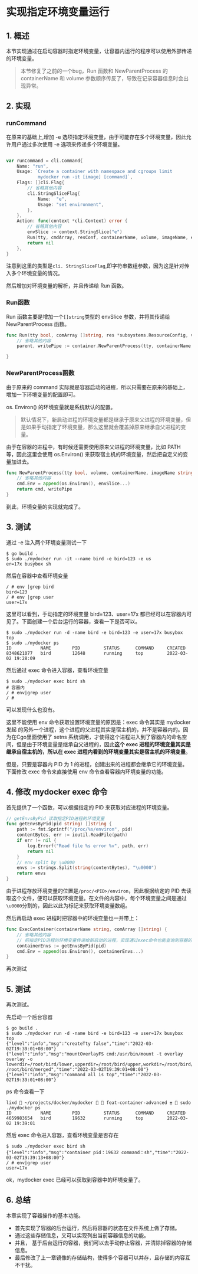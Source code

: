 # 实现指定环境变量运行

## 1. 概述

本节实现通过在启动容器时指定环境变量，让容器内运行的程序可以使用外部传递的环境变量。

> 本节修复了之前的一个bug，Run 函数和  NewParentProcess 的containerName 和 volume 参数顺序传反了，导致在记录容器信息时会出现异常。



## 2. 实现

### runCommand

在原来的基础上,增加 -e 选项指定环境变量，由于可能存在多个环境变量，因此允许用户通过多次使用 -e 选项来传递多个环境变量。

```go

var runCommand = cli.Command{
	Name: "run",
	Usage: `Create a container with namespace and cgroups limit
			mydocker run -it [image] [command]`,
	Flags: []cli.Flag{
        // 省略其他内容
		cli.StringSliceFlag{
			Name:  "e",
			Usage: "set environment",
		},
	},
	Action: func(context *cli.Context) error {
        // 省略其他内容
		envSlice := context.StringSlice("e")
		Run(tty, cmdArray, resConf, containerName, volume, imageName, envSlice)
		return nil
	},
}
```

注意到这里的类型是`cli. StringSliceFlag`,即字符串数组参数，因为这是针对传入多个环境变量的情况。

然后增加对环境变量的解析，并且传递给 Run 函数。



### Run函数

Run 函数主要是增加一个`[]string`类型的 envSlice 参数，并将其传递给 NewParentProcess 函数。

```go
func Run(tty bool, comArray []string, res *subsystems.ResourceConfig, volume, containerName, imageName string, envSlice []string) {
	// 省略其他内容
	parent, writePipe := container.NewParentProcess(tty, containerName, volume, imageName, envSlice)

}
```



### NewParentProcess函数

由于原来的 command 实际就是容器启动的进程，所以只需要在原来的基础上，增加一下环境变量的配置即可。

os. Environ() 的环境变量就是系统默认的配置。

> 默认情况下，新启动进程的环境变量都是继承于原来父进程的环境变量，但是如果手动指定了环境变量，那么这里就会覆盖掉原来继承自父进程的变量。

由于在容器的进程中，有时候还需要使用原来父进程的环境变量，比如 PATH 等，因此这里会使用 os.Environ() 来获取宿主机的环境变量，然后把自定义的变量加进去。

```go
func NewParentProcess(tty bool, volume, containerName, imageName string, envSlice []string) (*exec.Cmd, *os.File) {
    // 省略其他内容
	cmd.Env = append(os.Environ(), envSlice...)
	return cmd, writePipe
}
```

到此，环境变量的实现就完成了。



## 3. 测试

通过 -e 注入两个环境变量测试一下

```shell
$ go build .
$ sudo ./mydocker run -it --name bird -e bird=123 -e us
er=17x busybox sh
```

然后在容器中查看环境变量

```shell
/ # env |grep bird
bird=123
/ # env |grep user
user=17x
```

这里可以看到，手动指定的环境变量 bird=123、user=17x 都已经可以在容器内可见了。下面创建一个后台运行的容器，查看一下是否可以。

```shell
$ sudo ./mydocker run -d -name bird -e bird=123 -e user=17x busybox top
$ sudo ./mydocker ps
ID           NAME        PID         STATUS      COMMAND     CREATED
8348621077   bird        12648       running     top         2022-03-02 19:28:09
```

然后通过 exec 命令进入容器，查看环境变量

```shell
$ sudo ./mydocker exec bird sh
# 容器内
/ # env|grep user
/ #
```

可以发现什么也没有。

这里不能使用 env 命令获取设置环境变量的原因是：exec 命令其实是 mydocker 发起
的另外一个进程，这个进程的父进程其实是宿主机的，并不是容器内的。因为在Cgo里面使用了 setns 系统调用，才使得这个进程进入到了容器内的命名空间，但是由于环境变量是继承自父进程的，因此**这个 exec 进程的环境变量其实是继承自宿主机的，所以在 exec 进程内看到的环境变量其实是宿主机的环境变量**。

但是，只要是容器内 PID 为 1 的进程，创建出来的进程都会继承它的环境变量。下面修改 exec 命令来直接使用 env 命令查看容器内环境变量的功能。



## 4. 修改 mydocker exec 命令

首先提供了一个函数，可以根据指定的 PID 来获取对应进程的环境变量。

```go
// getEnvsByPid 读取指定PID进程的环境变量
func getEnvsByPid(pid string) []string {
	path := fmt.Sprintf("/proc/%s/environ", pid)
	contentBytes, err := ioutil.ReadFile(path)
	if err != nil {
		log.Errorf("Read file %s error %v", path, err)
		return nil
	}
	// env split by \u0000
	envs := strings.Split(string(contentBytes), "\u0000")
	return envs
}
```

由于进程存放环境变量的位置是`/proc/<PID>/environ`，因此根据给定的 PID 去读取这个文件，便可以获取环境变量。在文件的内容中，每个环境变量之间是通过`\u0000`分割的，因此以此为标记来获取环境变量数组。

然后再启动 exec 进程时把容器中的环境变量也一并带上：

```go
func ExecContainer(containerName string, comArray []string) {
	// 省略其他内容
	// 把指定PID进程的环境变量传递给新启动的进程，实现通过exec命令也能查询到容器的环境变量
	containerEnvs := getEnvsByPid(pid)
	cmd.Env = append(os.Environ(), containerEnvs...)
}
```

再次测试





## 5. 测试

再次测试。

先启动一个后台容器

```shell
$ go build .
$ sudo ./mydocker run -d -name bird -e bird=123 -e user=17x busybox top
{"level":"info","msg":"createTty false","time":"2022-03-02T19:39:01+08:00"}
{"level":"info","msg":"mountOverlayFS cmd:/usr/bin/mount -t overlay overlay -o lowerdir=/root/bird/lower,upperdir=/root/bird/upper,workdir=/root/bird/work /root/bird/merged","time":"2022-03-02T19:39:01+08:00"}
{"level":"info","msg":"command all is top","time":"2022-03-02T19:39:01+08:00"}
```

ps 命令查看一下

```shell
lixd  ~/projects/docker/mydocker   feat-container-advanced ±  sudo ./mydocker ps
ID           NAME        PID         STATUS      COMMAND     CREATED
4659983654   bird        19632       running     top         2022-03-02 19:39:01
```

然后 exec 命令进入容器，查看环境变量是否存在

```shell
$ sudo ./mydocker exec bird sh
{"level":"info","msg":"container pid：19632 command：sh","time":"2022-03-02T19:39:13+08:00"}
/ # env|grep user
user=17x
```

ok，mydocker exec 已经可以获取到容器中的环境变量了。



## 6. 总结

本章实现了容器操作的基本功能。

* 首先实现了容器的后台运行，然后将容器的状态在文件系统上做了存储。
* 通过这些存储信息，又可以实现列出当前容器信息的功能。
* 并且， 基于后台运行的容器，我们可以去手动停止容器，并清除掉容器的存储信息。
* 最后修改了上一章镜像的存储结构，使得多个容器可以并存，且存储的内容互不干扰。
